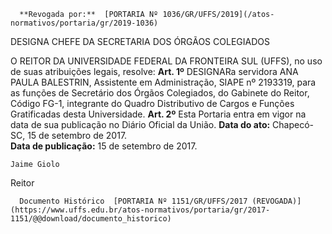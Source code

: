       **Revogada por:**  [PORTARIA Nº 1036/GR/UFFS/2019](/atos-normativos/portaria/gr/2019-1036) 

   DESIGNA CHEFE DA SECRETARIA DOS ÓRGÃOS COLEGIADOS  

 O REITOR DA UNIVERSIDADE FEDERAL DA FRONTEIRA SUL (UFFS), no uso de suas atribuições legais, resolve:   **Art. 1º** DESIGNARa servidora ANA PAULA BALESTRIN, Assistente em Administração, SIAPE nº 2193319, para as funções de Secretário dos Órgãos Colegiados, do Gabinete do Reitor, Código FG-1, integrante do Quadro Distributivo de Cargos e Funções Gratificadas desta Universidade.   **Art. 2º** Esta Portaria entra em vigor na data de sua publicação no Diário Oficial da União.      **Data do ato:** Chapecó-SC, 15 de setembro de 2017.   
 **Data de publicação:**  15 de setembro de 2017. 

    Jaime Giolo   
 Reitor 

      Documento Histórico  [PORTARIA Nº 1151/GR/UFFS/2017 (REVOGADA)](https://www.uffs.edu.br/atos-normativos/portaria/gr/2017-1151/@@download/documento_historico)     
      